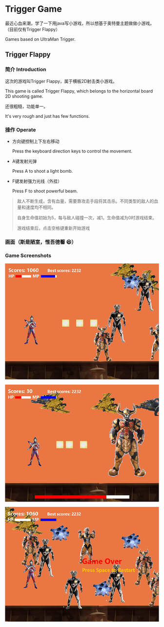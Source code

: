 # Trigger Game

最近心血来潮，学了一下用java写小游戏，所以想基于奥特曼主题做做小游戏。
（目前仅有Trigger Flappy）

Games based on UltraMan Trigger.

## Trigger Flappy

### 简介 Introduction

这次的游戏叫Trigger Flappy，属于横板2D射击类小游戏。

This game is called Trigger Flappy, 
which belongs to the horizontal board 2D shooting game.

还很粗糙，功能单一。

It's very rough and just has few functions.

### 操作 Operate

* 方向键控制上下左右移动 

    Press the keyboard direction keys to control the movement.
* A键发射光弹

    Press A to shoot a light bomb.
* F键发射强力光线（外挂）

    Press F to shoot powerful beam.

> 敌人不断生成，含有血量，需要靠攻击手段将其击杀。不同类型的敌人的血量和速度均不相同。
>
> 自身生命值初始为5，每与敌人碰撞一次，减1。生命值减为0时游戏结束。
>
> 游戏结束后，点击空格键重新开始游戏

### 画面（斯是陋室，惟吾德馨 :satisfied:）
### Game Screenshots

![游戏过程1](https://github.com/DLUTLiuFengyi/TriggerGame/blob/main/pic/game1.png)

![游戏过程2](https://github.com/DLUTLiuFengyi/TriggerGame/blob/main/pic/game2.png)

![游戏结束](https://github.com/DLUTLiuFengyi/TriggerGame/blob/main/pic/game3.png)

